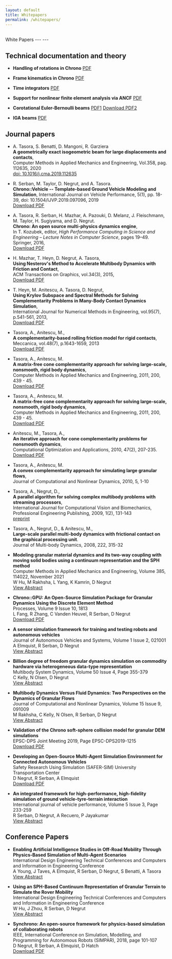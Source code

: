 ```yaml
---
layout: default
title: Whitepapers
permalink: /whitepapers/
---
```


<br>
White Papers
---
---

## Technical documentation and theory

- **Handling of rotations in Chrono**
  [PDF](http://www.projectchrono.org/assets/white_papers/ChronoCore/rotations.pdf)

- **Frame kinematics in Chrono**
  [PDF](http://www.projectchrono.org/assets/white_papers/ChronoCore/frame_kinematics.pdf)

- **Time integrators**
  [PDF](http://www.projectchrono.org/assets/white_papers/ChronoCore/integrator.pdf)

- **Support for nonlinear finite element analysis via ANCF**
  [PDF](http://www.projectchrono.org/assets/white_papers/FEA/WP_ANCF.pdf)

- **Corotational Euler-Bernoulli beams**
  [PDF1](http://www.projectchrono.org/assets/white_papers/FEA/euler_beams.pdf)   [Download PDF2](http://www.projectchrono.org/assets/white_papers/FEA/WhitePaper_Co-rotational.pdf)

- **IGA beams**
  [PDF](http://www.projectchrono.org/assets/white_papers/FEA/iga_beams.pdf)
  
## Journal papers
- A. Tasora, S. Benatti, D. Mangoni, R. Garziera  <br>
  **A geometrically exact isogeometric beam for large displacements and contacts**, <br>
  Computer Methods in Applied Mechanics and Engineering, Vol.358, pag. 112635, 2020  <br>
  [doi: 10.1016/j.cma.2019.112635](https://doi.org/10.1016/j.cma.2019.112635)

- R. Serban, M. Taylor, D. Negrut, and A. Tasora. <br>
  **Chrono::Vehicle -- Template-based Ground Vehicle Modeling and Simulation**,
  International Journal on Vehicle Performance, 5(1), pp. 18-39, doi: 10.1504/IJVP.2019.097096, 2019 <br>
  [Download PDF](http://projectchrono.org/assets/white_papers/chronoVehicle_IJVP.pdf)

- A. Tasora, R. Serban, H. Mazhar, A. Pazouki, D. Melanz, J. Fleischmann, M. Taylor, H. Sugiyama, and D. Negrut. <br>
  **Chrono: An open source multi-physics dynamics engine**, <br>
  In T. Kozubek, editor, *High Performance Computing in Science and Engineering – Lecture Notes in Computer Science*, pages 19–49.
  Springer, 2016, <br>
  [Download PDF](http://projectchrono.org/assets/white_papers/chronoSpringer.pdf)

- H. Mazhar, T. Heyn, D. Negrut, A. Tasora,  <br>
  **Using Nesterov's Method to Accelerate Multibody Dynamics with Friction and Contact**, <br>
  ACM Transactions on Graphics, vol.34(3), 2015,  <br>
  [Download PDF](http://dx.doi.org/10.1145/2735627)

- T. Heyn, M. Anitescu, A. Tasora, D. Negrut,   <br>
  **Using Krylov Subspace and Spectral Methods for Solving Complementarity Problems in Many-Body Contact Dynamics Simulation**, <br>
  International Journal for Numerical Methods in Engineering, vol.95(7), p.541-561, 2013,  <br>
  [Download PDF](http://www.chronoengine.info/tasora/pubblicazioni/IJNME_2012_preprint.pdf)

- Tasora, A., Anitescu, M., <br>
  **A complementarity-based rolling friction model for rigid contacts**,  <br>
  Meccanica, vol.48(7), p.1643-1659, 2013  <br>
  [Download PDF](http://www.mcs.anl.gov/~anitescu/PUBLICATIONS/2012/TasoraAnitescu2012RollingComplementarity.pdf)

- Tasora, A., Anitescu, M. <br>
  **A matrix-free cone complementarity approach for solving large-scale, nonsmooth, rigid body dynamics**,  <br>
  Computer Methods in Applied Mechanics and Engineering, 2011, 200, 439 - 45.  <br>
  [Download PDF](http://www.mcs.anl.gov/~anitescu/PUBLICATIONS/2010/preprint_TASORA_ANITESCU_COMP.pdf)

- Tasora, A., Anitescu, M. <br>
  **A matrix-free cone complementarity approach for solving large-scale, nonsmooth, rigid body dynamics**,  <br>
  Computer Methods in Applied Mechanics and Engineering, 2011, 200, 439 - 45.  <br>
  [Download PDF](http://www.mcs.anl.gov/~anitescu/PUBLICATIONS/2010/preprint_TASORA_ANITESCU_COMP.pdf)

- Anitescu, M., Tasora, A., <br>
  **An iterative approach for cone complementarity problems for nonsmooth dynamics**,  <br>
  Computational Optimization and Applications, 2010, 47(2), 207-235.  <br>
  [Download PDF](http://www.mcs.anl.gov/uploads/cels/papers/P1413.pdf)

- Tasora, A., Anitescu, M. <br>
  **A convex complementarity approach for simulating large granular flows**,  <br>
  Journal of Computational and Nonlinear Dynamics, 2010, 5, 1-10

- Tasora, A., Negrut, D., <br>
  **A parallel algorithm for solving complex multibody problems with streaming processors**,  <br>
  International Journal for Computational Vision and Biomechanics, Professional Engineering Publishing, 2009, 1(2), 131-143   <br>
  [preprint](http://projectchrono.org/tasora/pubblicazioni/paper_IJCV.pdf)

- Tasora, A., Negrut, D., & Anitescu, M., <br>
  **Large-scale parallel multi-body dynamics with frictional contact on the graphical processing unit**. <br>
  Journal of Multi-body Dynamics, 2008, 222, 315-32

- **Modeling granular material dynamics and its two-way coupling with moving solid     bodies using a continuum representation and the SPH method**<br>
  Computer Methods in Applied Mechanics and Engineering, Volume 385, 114022, November 2021<br>
  W Hu, M Rakhsha, L Yang, K Kamrin, D Negrut  
  [View Abstract](https://www.sciencedirect.com/science/article/pii/S0045782521003534)

- **Chrono::GPU: An Open-Source Simulation Package for Granular Dynamics Using the Discrete Element Method**<br>
  Processes, Volume 9 Issue 10, 1813<br>
  L Fang, R Zhang, C Vanden Heuvel, R Serban, D Negrut<br>
  [Download PDF](https://www.mdpi.com/2227-9717/9/10/1813/pdf)

- **A sensor simulation framework for training and testing robots and autonomous vehicles**<br>
  Journal of Autonomous Vehicles and Systems, Volume 1 Issue 2, 021001<br>
  A Elmquist, R Serban, D Negrut<br>
  [View Abstract](https://asmedigitalcollection.asme.org/autonomousvehicles/article/1/2/021001/1098101/A-Sensor-Simulation-Framework-for-Training-and)

- **Billion degree of freedom granular dynamics simulation on commodity hardware via heterogeneous data-type representation**<br>
  Multibody System Dynamics, Volume 50 Issue 4, Page 355-379<br>
  C Kelly, N Olsen, D Negrut<br>
  [View Abstract](https://link.springer.com/content/pdf/10.1007/s11044-020-09749-7.pdf)

- **Multibody Dynamics Versus Fluid Dynamics: Two Perspectives on the Dynamics of Granular Flows**<br>
  Journal of Computational and Nonlinear Dynamics, Volume 15 Issue 9, 091009<br>
  M Rakhsha, C Kelly, N Olsen, R Serban, D Negrut<br>
  [View Abstract](https://asmedigitalcollection.asme.org/computationalnonlinear/article/15/9/091009/1083851/Multibody-Dynamics-Versus-Fluid-Dynamics-Two)

- **Validation of the Chrono soft-sphere collision model for granular DEM simulations**<br>
  EPSC-DPS Joint Meeting 2019, Page EPSC-DPS2019-1215<br>
  [Download PDF](https://meetingorganizer.copernicus.org/EPSC-DPS2019/EPSC-DPS2019-1215-1.pdf)

- **Developing an Open-Source Multi-Agent Simulation Environment for Connected Autonomous Vehicles**<br>
  Safety Research Using Simulation (SAFER-SIM) University Transportation Center<br>
  D Negrut, R Serban, A Elmquist<br>
  [Download PDF](http://safersim.nads-sc.uiowa.edu/final_reports/UW%201%20Y2%20Final%20Report.pdf)

- **An integrated framework for high-performance, high-fidelity simulation of ground vehicle-tyre-terrain interaction**<br>
  International journal of vehicle performance, Volume 5 Issue 3, Page 233-259<br>
  R Serban, D Negrut, A Recuero, P Jayakumar<br>
  [View Abstract](https://www.inderscienceonline.com/doi/pdf/10.1504/IJVP.2019.100698)

## Conference Papers

- **Enabling Artificial Intelligence Studies in Off-Road Mobility Through Physics-Based Simulation of Multi-Agent Scenarios**<br>
  International Design Engineering Technical Conferences and Computers and Information in Engineering Conference<br>
  A Young, J Taves, A Elmquist, R Serban, D Negrut, S Benatti, A Tasora<br>
  [View Abstract](https://asmedigitalcollection.asme.org/IDETC-CIE/proceedings/IDETC-CIE2021/85468/V009T09A022/1128192)  

- **Using an SPH-Based Continuum Representation of Granular Terrain to Simulate the Rover Mobility**<br>
  International Design Engineering Technical Conferences and Computers and Information in Engineering Conference<br>
  W Hu, J Zhou, R Serban, D Negrut<br>
  [View Abstract](https://asmedigitalcollection.asme.org/IDETC-CIE/proceedings/IDETC-CIE2021/85468/V009T09A028/1128200)

- **Synchrono: An open-source framework for physics-based simulation of collaborating   robots** <br>
  IEEE, International Conference on Simulation, Modelling, and Programming for Autonomous Robots (SIMPAR), 2018, page 101-107<br>
  D Negrut, R Serban, A Elmquist, D Hatch<br>
  [Download PDF](https://ieeexplore.ieee.org/stamp/stamp.jsp?tp=&arnumber=8376278)